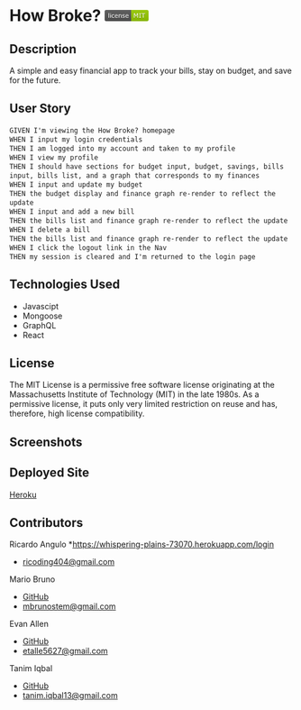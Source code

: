 # How Broke? ![License](./client/public/images/LicenseMIT.png)

## Description
A simple and easy financial app to track your bills, stay on budget, and save for the future.

## User Story
```
GIVEN I'm viewing the How Broke? homepage
WHEN I input my login credentials
THEN I am logged into my account and taken to my profile
WHEN I view my profile
THEN I should have sections for budget input, budget, savings, bills input, bills list, and a graph that corresponds to my finances
WHEN I input and update my budget
THEN the budget display and finance graph re-render to reflect the update
WHEN I input and add a new bill
THEN the bills list and finance graph re-render to reflect the update
WHEN I delete a bill
THEN the bills list and finance graph re-render to reflect the update
WHEN I click the logout link in the Nav
THEN my session is cleared and I'm returned to the login page
```

## Technologies Used
* Javascipt
* Mongoose
* GraphQL
* React

## License
The MIT License is a permissive free software license originating at the Massachusetts Institute of Technology (MIT) in the late 1980s. As a permissive license, it puts only very limited restriction on reuse and has, therefore, high license compatibility.

## Screenshots


## Deployed Site
[Heroku](https://whispering-plains-73070.herokuapp.com/login)

## Contributors
Ricardo Angulo
*https://whispering-plains-73070.herokuapp.com/login
* ricoding404@gmail.com

Mario Bruno
* [GitHub](https://github.com/MBrunoStem)
* mbrunostem@gmail.com

Evan Allen
* [GitHub](https://github.com/Atalien145)
* etalle5627@gmail.com

Tanim Iqbal
* [GitHub](https://github.com/tanim-iqbal)
* tanim.iqbal13@gmail.com